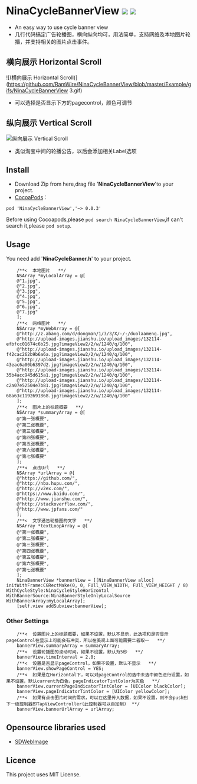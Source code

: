 # NinaCycleBannerView ![](http://cocoapod-badges.herokuapp.com/v/NinaCycleBannerView/badge.png) ![](http://cocoapod-badges.herokuapp.com/p/NinaCycleBannerView/badge.png)
* An easy way to use cycle banner view
* 几行代码搞定广告轮播图，横向纵向均可，用法简单，支持网络及本地图片轮播，并支持相关的图片点击事件。

## <a id="横向展示 Horizontal Scroll"></a> 横向展示 Horizontal Scroll
![(横向展示 Horizontal Scroll)](https://github.com/RamWire/NinaCycleBannerView/blob/master/Example/gifs/NinaCycleBannerView 3.gif) 
* 可以选择是否显示下方的pagecontrol，颜色可调节

## <a id="纵向展示 Vertical Scroll"></a> 纵向展示 Vertical Scroll
![纵向展示 Vertical Scroll](https://github.com/RamWire/NinaCycleBannerView/blob/master/Example/gifs/NinaCycleBannerView2.gif)
* 类似淘宝中间的轮播公告，以后会添加相关Label选项

## Install
- Download Zip from here,drag file '**NinaCycleBannerView**'to your project.
- [CocoaPods](https://cocoapods.org/)：
```
pod 'NinaCycleBannerView','~> 0.0.3' 
```
Before using Cocoapods,please `pod search NinaCycleBannerView`,if can't search it,please `pod setup`.

## Usage
You need add '**NinaCycleBanner.h**' to your project.
```objc
    /**<  本地图片   **/
    NSArray *myLocalArray = @[
    @"1.jpg",
    @"2.jpg",
    @"3.jpg",
    @"4.jpg",
    @"5.jpg",
    @"6.jpg",
    @"7.jpg"
    ];
    /**<  网络图片   **/
    NSArray *myWebArray = @[
    @"http://z.abang.com/d/dongman/1/3/3/X/-/-/duolaameng.jpg",
    @"http://upload-images.jianshu.io/upload_images/132114-efbfcc01674c6b25.jpg?imageView2/2/w/1240/q/100",
    @"http://upload-images.jianshu.io/upload_images/132114-f42cac262b9b6a6a.jpg?imageView2/2/w/1240/q/100",
    @"http://upload-images.jianshu.io/upload_images/132114-43eac6a00b6397d2.jpg?imageView2/2/w/1240/q/100",
    @"http://upload-images.jianshu.io/upload_images/132114-35b4acc945d615a1.jpg?imageView2/2/w/1240/q/100",
    @"http://upload-images.jianshu.io/upload_images/132114-c2a07e52504e7b81.jpg?imageView2/2/w/1240/q/100",
    @"http://upload-images.jianshu.io/upload_images/132114-68a63c1192691868.jpg?imageView2/2/w/1240/q/100"
    ];
    /**<  图片上的标题概要   **/
    NSArray *summaryArray = @[
    @"第一张概要",
    @"第二张概要",
    @"第三张概要",
    @"第四张概要",
    @"第五张概要",
    @"第六张概要",
    @"第七张概要"
    ];
    /**<  点击Url   **/
    NSArray *urlArray = @[
    @"https://github.com/",
    @"http://nba.hupu.com/",
    @"http://v2ex.com/",
    @"https://www.baidu.com/",
    @"http://www.jianshu.com/",
    @"http://stackoverflow.com/",
    @"http://www.jpfans.com/"
    ];
    /**<  文字通告轮播图的文字   **/
    NSArray *textLoopArray = @[
    @"第一张概要",
    @"第二张概要",
    @"第三张概要",
    @"第四张概要",
    @"第五张概要",
    @"第六张概要",
    @"第七张概要"
    ];
    NinaBannerView *bannerView = [[NinaBannerView alloc] initWithFrame:CGRectMake(0, 0, FUll_VIEW_WIDTH, FUll_VIEW_HEIGHT / 8) WithCycleStyle:NinaCycleStyleHorizontal WithBannerSource:NinaBannerStyleOnlyLocalSource WithBannerArray:myLocalArray];
    [self.view addSubview:bannerView];
```
### Other Settings
```objc
    /**<  设置图片上的标题概要，如果不设置，默认不显示，此选项和是否显示pageControl在显示上可能会有冲突，所以在美观上面可能需要二者取一   **/
    bannerView.summaryArray = summaryArray;
    /**<  设置轮播图的滚动时间，如果不设置，默认为5秒   **/
    bannerView.timeInterval = 2.0;
    /**<  设置是否显示pageControl，如果不设置，默认不显示   **/
    bannerView.showPageControl = YES;
    /**<  如果是在Horizontal下，可以对pageControl的选中未选中颜色进行设置，如果不设置，默认current为白色，pageIndicatorTintColor为灰色   **/
    bannerView.currentPageIndicatorTintColor = [UIColor blackColor];
    bannerView.pageIndicatorTintColor = [UIColor yellowColor];
    /**<  如果有点击图片时间的需求，可以在这里传入数据，如果不设置，则不会push到下一级控制器即TapViewController(此控制器可以自定制)  **/
    bannerView.bannerUrlArray = urlArray;
```

## Opensource libraries used
- [SDWebImage](https://github.com/rs/SDWebImage)

## Licence

This project uses MIT License.
